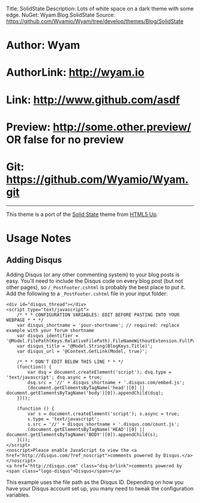 Title: SolidState
Description: Lots of white space on a dark theme with some edge.
NuGet: Wyam.Blog.SolidState
Source: https://github.com/Wyamio/Wyam/tree/develop/themes/Blog/SolidState
# Author: Wyam
# AuthorLink: http://wyam.io
# Link: http://www.github.com/asdf
# Preview: http://some.other.preview/ OR false for no preview
# Git: https://github.com/Wyamio/Wyam.git
---
This theme is a port of the [Solid State](https://html5up.net/solid-state) theme from [HTML5 Up](https://html5up.net).

# Usage Notes

## Adding Disqus

Adding Disqus (or any other commenting system) to your blog posts is easy. You'll need to include the Disqus code on every blog post (but not other pages), so `/_PostFooter.cshtml` is probably the best place to put it. Add the following to a `_PostFooter.cshtml` file in your input folder:

```
<div id="disqus_thread"></div>
<script type="text/javascript">
    /* * * CONFIGURATION VARIABLES: EDIT BEFORE PASTING INTO YOUR WEBPAGE * * */
    var disqus_shortname = 'your-shortname'; // required: replace example with your forum shortname
    var disqus_identifier = '@Model.FilePath(Keys.RelativeFilePath).FileNameWithoutExtension.FullPath';
    var disqus_title = '@Model.String(BlogKeys.Title)';
    var disqus_url = '@Context.GetLink(Model, true)';

    /* * * DON'T EDIT BELOW THIS LINE * * */
    (function() {
        var dsq = document.createElement('script'); dsq.type = 'text/javascript'; dsq.async = true;
        dsq.src = '//' + disqus_shortname + '.disqus.com/embed.js';
        (document.getElementsByTagName('head')[0] || document.getElementsByTagName('body')[0]).appendChild(dsq);
    })();
    
    (function () {
        var s = document.createElement('script'); s.async = true;
        s.type = 'text/javascript';
        s.src = '//' + disqus_shortname + '.disqus.com/count.js';
        (document.getElementsByTagName('HEAD')[0] || document.getElementsByTagName('BODY')[0]).appendChild(s);
    }());
</script>
<noscript>Please enable JavaScript to view the <a href="http://disqus.com/?ref_noscript">comments powered by Disqus.</a></noscript>
<a href="http://disqus.com" class="dsq-brlink">comments powered by <span class="logo-disqus">Disqus</span></a>
```

This example uses the file path as the Disqus ID. Depending on how you have your Disqus account set up, you many need to tweak the configuration variables.